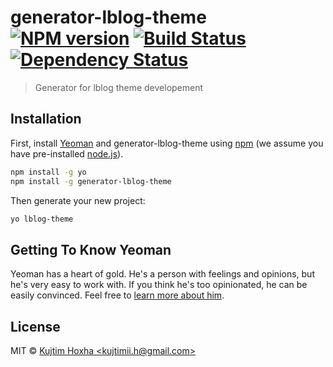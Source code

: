# generator-lblog-theme [![NPM version][npm-image]][npm-url] [![Build Status][travis-image]][travis-url] [![Dependency Status][daviddm-image]][daviddm-url]
> Generator for lblog theme developement

## Installation

First, install [Yeoman](http://yeoman.io) and generator-lblog-theme using [npm](https://www.npmjs.com/) (we assume you have pre-installed [node.js](https://nodejs.org/)).

```bash
npm install -g yo
npm install -g generator-lblog-theme
```

Then generate your new project:

```bash
yo lblog-theme
```

## Getting To Know Yeoman

Yeoman has a heart of gold. He&#39;s a person with feelings and opinions, but he&#39;s very easy to work with. If you think he&#39;s too opinionated, he can be easily convinced. Feel free to [learn more about him](http://yeoman.io/).

## License

MIT © [Kujtim Hoxha &lt;kujtimii.h@gmail.com&gt;](www.kujtimhoxha.com)


[npm-image]: https://badge.fury.io/js/generator-lblog-theme.svg
[npm-url]: https://npmjs.org/package/generator-lblog-theme
[travis-image]: https://travis-ci.org/kujtimiihoxha/generator-lblog-theme.svg?branch=master
[travis-url]: https://travis-ci.org/kujtimiihoxha/generator-lblog-theme
[daviddm-image]: https://david-dm.org/kujtimiihoxha/generator-lblog-theme.svg?theme=shields.io
[daviddm-url]: https://david-dm.org/kujtimiihoxha/generator-lblog-theme
